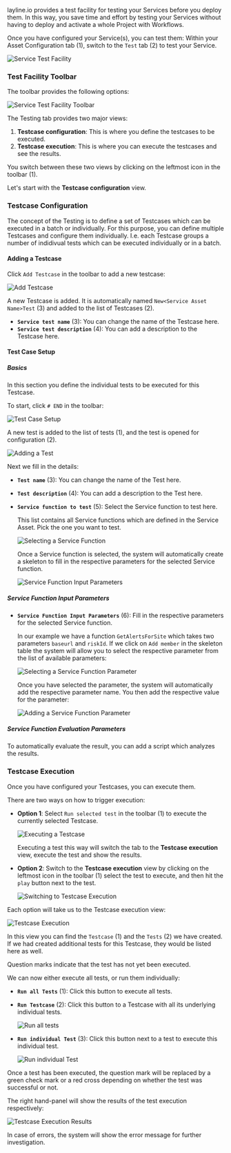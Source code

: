 [//]: # (Description of Service Test Facility)

layline.io provides a test facility for testing your Services before you deploy them.
In this way, you save time and effort by testing your Services without having to deploy and activate a whole Project with Workflows. 

Once you have configured your Service(s), you can test them:
Within your Asset Configuration tab (1), switch to the `Test` tab (2) to test your Service.

![](./._asset-service-test_images/1701255376670.png "Service Test Facility")

### Test Facility Toolbar

The toolbar provides the following options:

![](./._asset-service-test_images/1701255592478.png "Service Test Facility Toolbar")

The Testing tab provides two major views:

1. **Testcase configuration**: This is where you define the testcases to be executed.
2. **Testcase execution**: This is where you can execute the testcases and see the results.

You switch between these two views by clicking on the leftmost icon in the toolbar (1).

Let's start with the **Testcase configuration** view.

### Testcase Configuration

The concept of the Testing is to define a set of Testcases which can be executed in a batch or individually.
For this purpose, you can define multiple Testcases and configure them individually.
I.e. each Testcase groups a number of indidivual tests which can be executed individually or in a batch.

#### Adding a Testcase

Click `Add Testcase` in the toolbar to add a new testcase:

![](./._asset-service-test_images/1701255703825.png "Add Testcase")

A new Testcase is added. 
It is automatically named `New<Service Asset Name>Test` (3) and added to the list of Testcases (2).

* **`Service test name`** (3): You can change the name of the Testcase here.
* **`Service test description`** (4): You can add a description to the Testcase here.

#### Test Case Setup

##### Basics

In this section you define the individual tests to be executed for this Testcase.

To start, click `# END` in the toolbar:

![](./._asset-service-test_images/1701160976985.png "Test Case Setup")

A new test is added to the list of tests (1), and the test is opened for configuration (2).

![](./._asset-service-test_images/1701167219885.png "Adding a Test")

Next we fill in the details:

* **`Test name`** (3): You can change the name of the Test here.
* **`Test description`** (4): You can add a description to the Test here.
* **`Service function to test`** (5): Select the Service function to test here.
  
  This list contains all Service functions which are defined in the Service Asset.
  Pick the one you want to test.

  ![](./._asset-service-test_images/1701167323839.png "Selecting a Service Function")

   Once a Service function is selected, the system will automatically create a skeleton to fill in the respective parameters for the selected Service function.

   ![](./._asset-service-test_images/1701167916143.png "Service Function Input Parameters")

##### Service Function Input Parameters

* **`Service Function Input Parameters`** (6): Fill in the respective parameters for the selected Service function.

  In our example we have a function `GetAlertsForSite` which takes two parameters `baseurl` and `riskId`.
  If we click on `Add member` in the skeleton table the system will allow you to select the respective parameter from the list of available parameters:

  ![](./._asset-service-test_images/1701170128855.png "Selecting a Service Function Parameter")

  Once you have selected the parameter, the system will automatically add the respective parameter name.
  You then add the respective value for the parameter:

  ![](./._asset-service-test_images/1701170519962.png "Adding a Service Function Parameter")

##### Service Function Evaluation Parameters

To automatically evaluate the result, you can add a script which analyzes the results.
  
### Testcase Execution

Once you have configured your Testcases, you can execute them.

There are two ways on how to trigger execution:
* **Option 1**: Select `Run selected test` in the toolbar (1) to execute the currently selected Testcase.

  ![](./._asset-service-test_images/1701171625631.png "Executing a Testcase")

  Executing a test this way will switch the tab to the **Testcase execution** view, execute the test and show the results. 

* **Option 2**: Switch to the **Testcase execution** view by clicking on the leftmost icon in the toolbar (1) select the test to execute, and then hit the `play` button next to the test.

  ![](./._asset-service-test_images/1701255817430.png "Switching to Testcase Execution")

Each option will take us to the Testcase execution view:

![](./._asset-service-test_images/1701256082610.png "Testcase Execution")

In this view you can find the `Testcase` (1) and the `Tests` (2) we have created. 
If we had created additional tests for this Testcase, they would be listed here as well.

Question marks indicate that the test has not yet been executed.

We can now either execute all tests, or run them individually:

* **`Run all Tests`** (1): Click this button to execute all tests.
* **`Run Testcase`** (2): Click this button to a Testcase with all its underlying individual tests.

  ![](./._asset-service-test_images/1701256339004.png "Run all tests")

* **`Run individual Test`** (3): Click this button next to a test to execute this individual test.

  ![](./._asset-service-test_images/1701256419402.png "Run individual Test")

Once a test has been executed, the question mark will be replaced by a green check mark or a red cross depending on whether the test was successful or not.

The right hand-panel will show the results of the test execution respectively:

![](./._asset-service-test_images/1701256629525.png "Testcase Execution Results")

In case of errors, the system will show the error message for further investigation.

